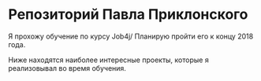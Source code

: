 # Репозиторий Павла Приклонского

Я прохожу обучение по курсу Job4j/ Планирую пройти его к концу 2018 года.

Ниже находятся наиболее интересные проекты, которые я реализовывал во время обучения.
